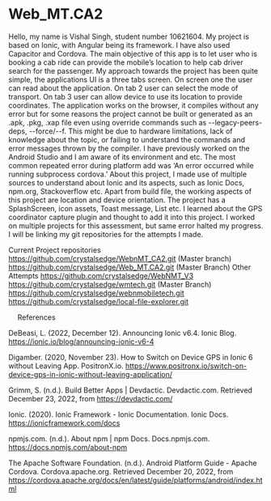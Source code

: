 # Web_MT.CA2
Hello, my name is Vishal Singh, student number 10621604. My project is based on Ionic, with Angular being its framework.  I have also used Capacitor and Cordova. The main objective of this app is to let user who is booking a cab ride can provide the mobile’s location to help cab driver search for the passenger. My approach towards the project has been quite simple, the applications UI is a three tabs screen. On screen one the user can read about the application. On tab 2 user can select the mode of transport. On tab 3 user can allow device to use its location to provide coordinates. The application works on the browser, it compiles without any error but for some reasons the project cannot be built or generated as an .apk, .pkg, .xap file even using override commands such as --legacy-peers-deps, --force/--f. 
This might be due to hardware limitations, lack of knowledge about the topic, or failing to understand the commands and error messages thrown by the compiler. I have previously worked on the Android Studio and I am aware of its environment and etc. The most common repeated error during platform add was ‘An error occurred while running subprocess cordova.’ 
About this project, I made use of multiple sources to understand about Ionic and its aspects, such as Ionic Docs, npm.org, Stackoverflow etc.
Apart from build file, the working aspects of this project are location and device orientation. 
The project has a SplashScreen, icon assets, Toast message, List etc. I learned about the GPS coordinator capture plugin and thought to add it into this project. I worked on multiple projects for this assessment, but same error halted my progress. I will be linking my git repositories for the attempts I made. 

Current Project repositories https://github.com/crystalsedge/WebnMT_CA2.git (Master branch)
https://github.com/crystalsedge/Web_MT.CA2.git (Master Branch)
Other Attempts 
https://github.com/crystalsedge/WebNMT_V3
https://github.com/crystalsedge/wmtech.git (Master Branch)
https://github.com/crystalsedge/webnmobiletech.git
https://github.com/crystalsedge/local-file-explorer.git



 
References

DeBeasi, L. (2022, December 12). Announcing Ionic v6.4. Ionic Blog. https://ionic.io/blog/announcing-ionic-v6-4

Digamber. (2020, November 23). How to Switch on Device GPS in Ionic 6 without Leaving App. PositronX.io. https://www.positronx.io/switch-on-device-gps-in-ionic-without-leaving-application/

Grimm, S. (n.d.). Build Better Apps | Devdactic. Devdactic.com. Retrieved December 23, 2022, from https://devdactic.com/

Ionic. (2020). Ionic Framework - Ionic Documentation. Ionic Docs. https://ionicframework.com/docs

npmjs.com. (n.d.). About npm | npm Docs. Docs.npmjs.com. https://docs.npmjs.com/about-npm

The Apache Software Foundation. (n.d.). Android Platform Guide - Apache Cordova. Cordova.apache.org. Retrieved December 20, 2022, from https://cordova.apache.org/docs/en/latest/guide/platforms/android/index.html

